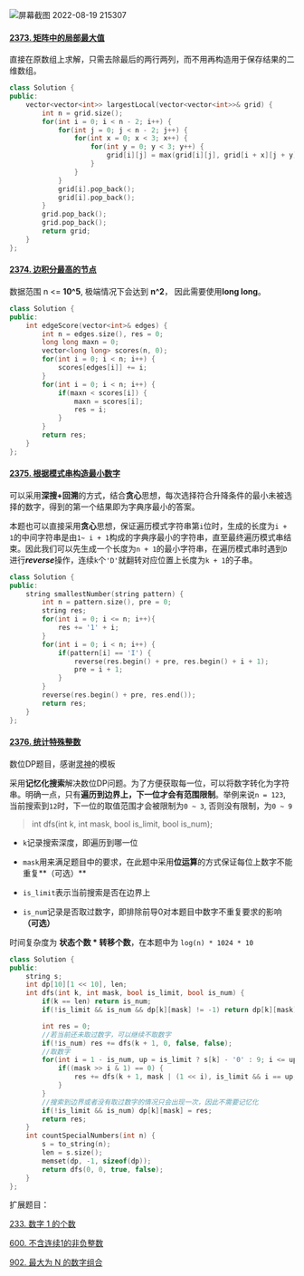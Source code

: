 ![屏幕截图 2022-08-19 215307](https://typora-lghost.oss-cn-shanghai.aliyuncs.com/img/202208192153475.png)

#### [2373. 矩阵中的局部最大值](https://leetcode.cn/problems/largest-local-values-in-a-matrix/)

直接在原数组上求解，只需去除最后的两行两列，而不用再构造用于保存结果的二维数组。

```C++
class Solution {
public:
    vector<vector<int>> largestLocal(vector<vector<int>>& grid) {
        int n = grid.size();
        for(int i = 0; i < n - 2; i++) {
            for(int j = 0; j < n - 2; j++) {
                for(int x = 0; x < 3; x++) {
                    for(int y = 0; y < 3; y++) {
                        grid[i][j] = max(grid[i][j], grid[i + x][j + y]);
                    }
                }
            }
            grid[i].pop_back();
            grid[i].pop_back();
        }
        grid.pop_back();
        grid.pop_back();
        return grid;
    }
};
```



#### [2374. 边积分最高的节点](https://leetcode.cn/problems/node-with-highest-edge-score/)

数据范围 n <= **10^5**, 极端情况下会达到 **n^2**， 因此需要使用**long long**。

```C++
class Solution {
public:
    int edgeScore(vector<int>& edges) {
        int n = edges.size(), res = 0;
        long long maxn = 0;
        vector<long long> scores(n, 0);
        for(int i = 0; i < n; i++) {
            scores[edges[i]] += i;
        }
        for(int i = 0; i < n; i++) {
            if(maxn < scores[i]) {
                maxn = scores[i];
                res = i;
            }
        }
        return res;
    }
};
```



#### [2375. 根据模式串构造最小数字](https://leetcode.cn/problems/construct-smallest-number-from-di-string/)

可以采用**深搜+回溯**的方式，结合**贪心**思想，每次选择符合升降条件的最小未被选择的数字，得到的第一个结果即为字典序最小的答案。

本题也可以直接采用**贪心**思想，保证遍历模式字符串第```i```位时，生成的长度为```i + 1```的中间字符串是由```1~ i + 1```构成的字典序最小的字符串，直至最终遍历模式串结束。因此我们可以先生成一个长度为```n + 1```的最小字符串，在遍历模式串时遇到```D```进行***reverse***操作，连续```k```个```'D'```就翻转对应位置上长度为```k + 1```的子串。

```C++
class Solution {
public:
    string smallestNumber(string pattern) {
        int n = pattern.size(), pre = 0;
        string res;
        for(int i = 0; i <= n; i++){
            res += '1' + i; 
        }
        for(int i = 0; i < n; i++) {
            if(pattern[i] == 'I') {
                reverse(res.begin() + pre, res.begin() + i + 1);
                pre = i + 1;
            }
        }
        reverse(res.begin() + pre, res.end());
        return res;
    }
};
```



#### [2376. 统计特殊整数](https://leetcode.cn/problems/count-special-integers/)

数位DP题目，感谢[灵神](https://leetcode.cn/u/endlesscheng/)的模板

采用**记忆化搜索**解决数位DP问题。为了方便获取每一位，可以将数字转化为字符串。明确一点，只有**遍历到边界上，下一位才会有范围限制**。举例来说```n = 123```, 当前搜索到```12```时，下一位的取值范围才会被限制为```0 ~ 3```, 否则没有限制，为```0 ~ 9```

>  int dfs(int k, int mask, bool is_limit, bool is_num);

- ```k```记录搜索深度，即遍历到哪一位

- ```mask```用来满足题目中的要求，在此题中采用**位运算**的方式保证每位上数字不能重复**（可选）**
- ```is_limit```表示当前搜索是否在边界上
- ```is_num```记录是否取过数字，即排除前导0对本题目中数字不重复要求的影响 **（可选）**

时间复杂度为 **状态个数 * 转移个数**，在本题中为 ```log(n) * 1024 * 10```


```C++
class Solution {
public:
    string s;
    int dp[10][1 << 10], len;
    int dfs(int k, int mask, bool is_limit, bool is_num) {
        if(k == len) return is_num;
        if(!is_limit && is_num && dp[k][mask] != -1) return dp[k][mask];

        int res = 0;
        //若当前还未取过数字，可以继续不取数字
        if(!is_num) res += dfs(k + 1, 0, false, false);
        //取数字
        for(int i = 1 - is_num, up = is_limit ? s[k] - '0' : 9; i <= up; i++) {
            if((mask >> i & 1) == 0) {
                res += dfs(k + 1, mask | (1 << i), is_limit && i == up, true);
            }
        }
        //搜索到边界或者没有取过数字的情况只会出现一次，因此不需要记忆化
        if(!is_limit && is_num) dp[k][mask] = res;
        return res;
    }
    int countSpecialNumbers(int n) {
        s = to_string(n);
        len = s.size();
        memset(dp, -1, sizeof(dp));
        return dfs(0, 0, true, false);
    }
};
```

扩展题目：

[233. 数字 1 的个数](https://leetcode.cn/problems/number-of-digit-one/)

[600. 不含连续1的非负整数](https://leetcode.cn/problems/non-negative-integers-without-consecutive-ones/)

[902. 最大为 N 的数字组合](https://leetcode.cn/problems/numbers-at-most-n-given-digit-set/)
